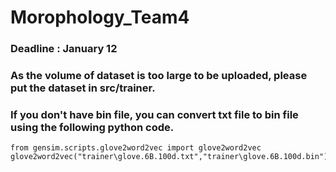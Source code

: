 # Morophology_Team4

### Deadline : January 12

### As the volume of dataset is too large to be uploaded, please put the dataset in src/trainer.
### If you don't have bin file, you can convert txt file to bin file using the following python code.

```
from gensim.scripts.glove2word2vec import glove2word2vec
glove2word2vec("trainer\glove.6B.100d.txt","trainer\glove.6B.100d.bin")
```
